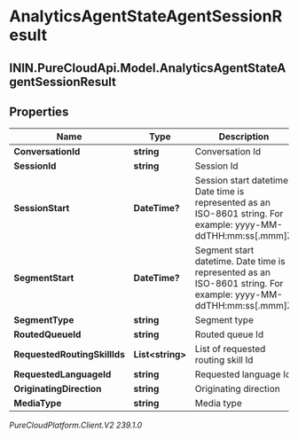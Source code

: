 # AnalyticsAgentStateAgentSessionResult

## ININ.PureCloudApi.Model.AnalyticsAgentStateAgentSessionResult

## Properties

|Name | Type | Description | Notes|
|------------ | ------------- | ------------- | -------------|
| **ConversationId** | **string** | Conversation Id | [optional] |
| **SessionId** | **string** | Session Id | [optional] |
| **SessionStart** | **DateTime?** | Session start datetime. Date time is represented as an ISO-8601 string. For example: yyyy-MM-ddTHH:mm:ss[.mmm]Z | [optional] |
| **SegmentStart** | **DateTime?** | Segment start datetime. Date time is represented as an ISO-8601 string. For example: yyyy-MM-ddTHH:mm:ss[.mmm]Z | [optional] |
| **SegmentType** | **string** | Segment type | [optional] |
| **RoutedQueueId** | **string** | Routed queue Id | [optional] |
| **RequestedRoutingSkillIds** | **List&lt;string&gt;** | List of requested routing skill Id | [optional] |
| **RequestedLanguageId** | **string** | Requested language Id | [optional] |
| **OriginatingDirection** | **string** | Originating direction | [optional] |
| **MediaType** | **string** | Media type | [optional] |



_PureCloudPlatform.Client.V2 239.1.0_
